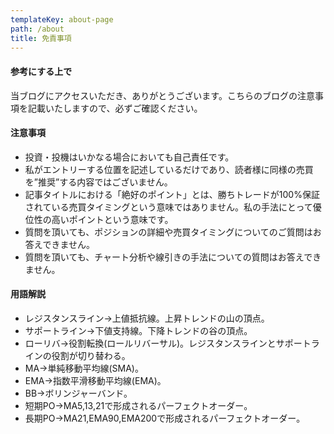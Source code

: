 ```yaml
---
templateKey: about-page
path: /about
title: 免責事項
---
```

#### 参考にする上で
当ブログにアクセスいただき、ありがとうございます。こちらのブログの注意事項を記載いたしますので、必ずご確認ください。


#### 注意事項
- 投資・投機はいかなる場合においても自己責任です。
- 私がエントリーする位置を記述しているだけであり、読者様に同様の売買を”推奨”する内容ではございません。
- 記事タイトルにおける「絶好のポイント」とは、勝ちトレードが100%保証されている売買タイミングという意味ではありません。私の手法にとって優位性の高いポイントという意味です。
- 質問を頂いても、ポジションの詳細や売買タイミングについてのご質問はお答えできません。
- 質問を頂いても、チャート分析や線引きの手法についての質問はお答えできません。

#### 用語解説
- レジスタンスライン->上値抵抗線。上昇トレンドの山の頂点。
- サポートライン->下値支持線。下降トレンドの谷の頂点。
- ローリバ->役割転換(ロールリバーサル)。レジスタンスラインとサポートラインの役割が切り替わる。
- MA->単純移動平均線(SMA)。
- EMA->指数平滑移動平均線(EMA)。
- BB->ボリンジャーバンド。
- 短期PO->MA5,13,21で形成されるパーフェクトオーダー。
- 長期PO->MA21,EMA90,EMA200で形成されるパーフェクトオーダー。